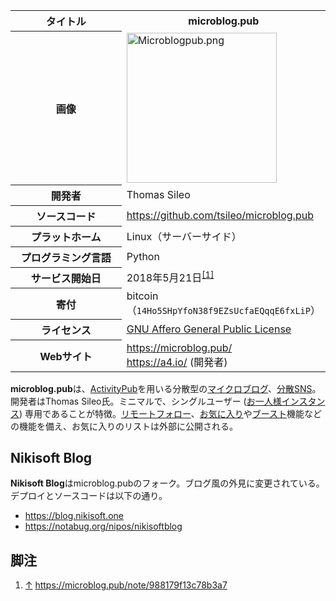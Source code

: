 <div>

<table>
<colgroup>
<col style="width: 50%" />
<col style="width: 50%" />
</colgroup>
<tbody>
<tr class="header">
<th>タイトル</th>
<th>microblog.pub</th>
</tr>

<tr class="odd">
<th>画像</th>
<td><a href="/%E3%83%95%E3%82%A1%E3%82%A4%E3%83%AB:Microblogpub.png"><img src="/images/thumb/a/a7/Microblogpub.png/240px-Microblogpub.png" srcset="/images/thumb/a/a7/Microblogpub.png/360px-Microblogpub.png 1.5x, /images/a/a7/Microblogpub.png 2x" width="240" height="240" alt="Microblogpub.png" /></a></td>
</tr>
<tr class="even">
<th scope="row">開発者</th>
<td>Thomas Sileo</td>
</tr>
<tr class="odd">
<th scope="row">ソースコード</th>
<td><a href="https://github.com/tsileo/microblog.pub" rel="nofollow">https://github.com/tsileo/microblog.pub</a></td>
</tr>
<tr class="even">
<th scope="row">プラットホーム</th>
<td>Linux（サーバーサイド）</td>
</tr>
<tr class="odd">
<th scope="row">プログラミング言語</th>
<td>Python</td>
</tr>
<tr class="even">
<th scope="row">サービス開始日</th>
<td>2018年5月21日<sup><a href="#cite_note-1">[1]</a></sup></td>
</tr>
<tr class="odd">
<th scope="row">寄付</th>
<td>bitcoin（<code>14Ho5SHpYfoN38f9EZsUcfaEQqqE6fxLiP</code>）</td>
</tr>
<tr class="even">
<th scope="row">ライセンス</th>
<td><a href="/GNU_Affero_General_Public_License" title="GNU Affero General Public License">GNU Affero General Public License</a></td>
</tr>
<tr class="odd">
<th scope="row">Webサイト</th>
<td><a href="https://microblog.pub/" rel="nofollow">https://microblog.pub/</a><br />
<a href="https://a4.io/" rel="nofollow">https://a4.io/</a> (開発者)</td>
</tr>
</tbody>
</table>

  
**microblog.pub**は、[ActivityPub](/ActivityPub "ActivityPub")を用いる分散型の[マイクロブログ](/%E3%83%9E%E3%82%A4%E3%82%AF%E3%83%AD%E3%83%96%E3%83%AD%E3%82%B0 "マイクロブログ (存在しないページ)")、[分散SNS](/%E5%88%86%E6%95%A3SNS "分散SNS")。開発者はThomas Sileo氏。ミニマルで、シングルユーザー ([お一人様インスタンス](/%E3%81%8A%E4%B8%80%E4%BA%BA%E6%A7%98%E3%82%A4%E3%83%B3%E3%82%B9%E3%82%BF%E3%83%B3%E3%82%B9 "お一人様インスタンス")) 専用であることが特徴。[リモートフォロー](/%E3%83%AA%E3%83%A2%E3%83%BC%E3%83%88%E3%83%95%E3%82%A9%E3%83%AD%E3%83%BC "リモートフォロー")、[お気に入り](/%E3%81%8A%E6%B0%97%E3%81%AB%E5%85%A5%E3%82%8A "お気に入り")や[ブースト](/%E3%83%96%E3%83%BC%E3%82%B9%E3%83%88 "ブースト")機能などの機能を備え、お気に入りのリストは外部に公開される。

## Nikisoft Blog

**Nikisoft Blog**はmicroblog.pubのフォーク。ブログ風の外見に変更されている。デプロイとソースコードは以下の通り。

-   <a href="https://blog.nikisoft.one" rel="nofollow">https://blog.nikisoft.one</a>
-   <a href="https://notabug.org/nipos/nikisoftblog" rel="nofollow">https://notabug.org/nipos/nikisoftblog</a>

## 脚注

<div>

1.  [↑](#cite_ref-1) <a href="https://microblog.pub/note/988179f13c78b3a7" rel="nofollow">https://microblog.pub/note/988179f13c78b3a7</a>

</div>

</div>
